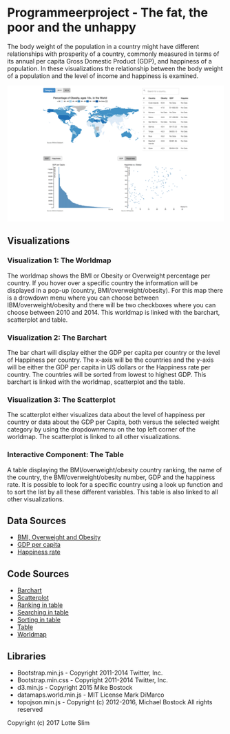 # Programmeerproject - The fat, the poor and the unhappy

The body weight of the population in a country might have different relationships with prosperity of a country, commonly measured in terms of its annual per capita Gross Domestic Product (GDP), and happiness of a population. In these visualizations the relationship between the body weight of a population and the level of income and happiness is examined. 

![](doc/report1.png)

## Visualizations

### Visualization 1: The Worldmap
The worldmap shows the BMI or Obesity or Overweight percentage per country. If you hover over a specific country the information will be displayed in a pop-up (country, BMI/overweight/obesity). For this map there is a drowdown menu where you can choose between IBM/overweight/obesity and there will be two checkboxes where you can choose between 2010 and 2014. This worldmap is linked with the barchart, scatterplot and table.

### Visualization 2: The Barchart
The bar chart will display either the GDP per capita per country or the level of Happiness per country. The x-axis will be the countries and the y-axis will be either the GDP per capita in US dollars or the Happiness rate per country. The countries will be sorted from lowest to highest GDP. This barchart is linked with the worldmap, scatterplot and the table.

### Visualization 3: The Scatterplot
The scatterplot either visualizes data about the level of happiness per country or data about the GDP per Capita, both versus the selected weight category by using the dropdownmenu on the top left corner of the worldmap. The scatterplot is linked to all other visualizations.  

### Interactive Component: The Table
A table displaying the BMI/overweight/obesity country ranking, the name of the country, the BMI/overweight/obesity number, GDP and the happiness rate. It is possible to look for a specific country using a look up function and to sort the list by all these different variables. This table is also linked to all other visualizations.

## Data Sources
* [BMI, Overweight and Obesity](http://www.who.int/gho/ncd/risk_factors/overweight/en/)
* [GDP per capita](http://databank.worldbank.org/data)
* [Happiness rate](https://en.wikipedia.org/wiki/World_Happiness_Report)

## Code Sources
* [Barchart](https://bost.ocks.org/mike/bar/)
* [Scatterplot](https://jsfiddle.net/eamonnmag/Q567s/)
* [Ranking in table](http://stackoverflow.com/questions/27479750/getting-top-10-values-in-a-json-file)
* [Searching in table](http://www.w3schools.com/howto/howto_js_filter_table.asp)
* [Sorting in table](http://bl.ocks.org/biovisualize/1226718)
* [Table](http://bl.ocks.org/gka/17ee676dc59aa752b4e6)
* [Worldmap](https://github.com/markmarkoh/datamaps) 

## Libraries
* Bootstrap.min.js - Copyright 2011-2014 Twitter, Inc.
* Bootstrap.min.css - Copyright 2011-2014 Twitter, Inc.
* d3.min.js - Copyright 2015 Mike Bostock
* datamaps.world.min.js - MIT License Mark DiMarco
* topojson.min.js - Copyright (c) 2012-2016, Michael Bostock All rights reserved

Copyright (c) 2017 Lotte Slim
